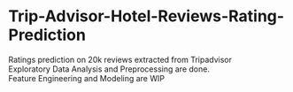 # Trip-Advisor-Hotel-Reviews-Rating-Prediction
Ratings prediction on 20k reviews extracted from Tripadvisor   
Exploratory Data Analysis and Preprocessing are done.  
Feature Engineering and Modeling are WIP
